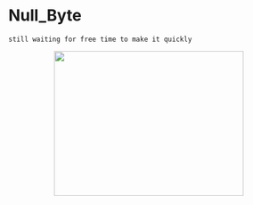 # Null_Byte
```
still waiting for free time to make it quickly
```
<p align="center">
  <img src="https://rajoul.github.io/Image/Null_Byte/nullbyte.png" width="340" height="260">
</p>

